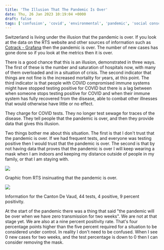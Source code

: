 ```yaml
---
title: 'The Illusion That The Pandemic Is Over'
date: Thu, 26 Jan 2023 10:19:04 +0000
draft: false
tags: ['confusion', 'covid', 'environmental', 'pandemic', 'social conscience', 'switzerland']
---
```


Switzerland is living under the illusion that the pandemic is over. If you look at the data on the RTS website and other sources of information such as [Cotrack - Grafana](https://monitoring.unisante.ch/d/gaymj_1Mz/cotrack?orgId=4&refresh=5m) then the pandemic is over. The number of new cases has gone done so if you look at the metrics then it is over.

There is a good chance that this is an illusion, demonstrated in three ways. The first of these is the number and saturation of hospitals now, with many of them overloaded and in a situation of crisis. The second indicator that things are not fine is the increased mortality for years, at this point. The third indicator is that people with COVID compromised immune systems might have stopped testing positive for COVID but there is a lag between when someone stops testing positive for COVID and when their immune system has fully recovered from the disease, able to combat other illnesses that would otherwise have little or no effect.

They charge for COVID tests. They no longer test sewage for traces of the disease. They tell people that the pandemic is over, and then they provide data that gives this illusion.

Two things bother me about this situation. The first is that I don't trust that the pandemic is over. If we had frequent tests, and everyone was testing positive then I would trust that the pandemic is over. The second is that by not having data that proves that the pandemic is over I will keep wearing a mask when I am indoors and keeping my distance outside of people in my family, or that I am staying with.

[![](https://www.main-vision.com/richard/blog/wp-content/uploads/2023/01/Screenshot-2023-01-26-at-10.57.59-1024x535.png)](https://www.main-vision.com/richard/blog/wp-content/uploads/2023/01/Screenshot-2023-01-26-at-10.57.59.png)

Graphic from RTS insinuating that the pandemic is over.

[![](https://www.main-vision.com/richard/blog/wp-content/uploads/2023/01/Screenshot-2023-01-26-at-10.58.20-1024x477.png)](https://www.main-vision.com/richard/blog/wp-content/uploads/2023/01/Screenshot-2023-01-26-at-10.58.20.png)

Information for the Canton De Vaud, 44 tests, 4 positive, 9 percent positivity.

At the start of the pandemic there was a thing that said "the pandemic will be over when we have zero transmission for two weeks". We are not at that stage yet. We are also at a nine percent positivity rate. That's four percentage points higher than the five percent required for a situation to be considered under control. In reality I don't need to be confused. When I see 0 new cases for two weeks, and the test percentage is down to 0 then I can consider removing the mask.
